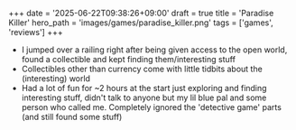 +++
date = '2025-06-22T09:38:26+09:00'
draft = true
title = 'Paradise Killer'
hero_path = 'images/games/paradise_killer.png'
tags = ['games', 'reviews']
+++

- I jumped over a railing right after being given access to the open world, found a collectible and kept finding them/interesting stuff
- Collectibles other than currency come with little tidbits about the (interesting) world
- Had a lot of fun for ~2 hours at the start just exploring and finding interesting stuff, didn't talk to anyone but my lil blue pal and some person who called me. Completely ignored the 'detective game' parts (and still found some stuff)
